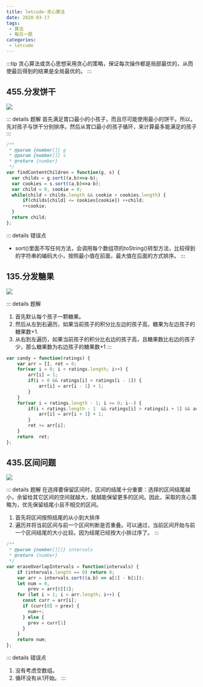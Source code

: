 ```yaml
---
title: letcode-贪心算法
date: 2020-03-17
tags:
 - 算法
 - 每日一题
categories: 
 - letcode
---
```


:::tip
贪心算法或贪心思想采用贪心的策略，保证每次操作都是局部最优的，从而使最后得到的结果是全局最优的。
:::

<!--more-->

## 455.分发饼干

![](https://yuji-1258185230.cos.ap-shanghai.myqcloud.com/blog/20210317155627.png)

::: details 题解
首先满足胃口最小的小孩子，而且尽可能使用最小的饼干。所以，先对孩子与饼干分别排序。然后从胃口最小的孩子循环，来计算最多能满足的孩子
:::

```js
/**
 * @param {number[]} g
 * @param {number[]} s
 * @return {number}
 */
var findContentChildren = function(g, s) {
  var childs = g.sort((a,b)=>a-b);
  var cookies = s.sort((a,b)=>a-b);
  var child = 0, cookie = 0;
  while(child < childs.length && cookie < cookies.length) {
      if(childs[child] <= cookies[cookie]) ++child;
      ++cookie;
  }
  return child;
};
```

::: details 错误点
+ sort()里面不写任何方法，会调用每个数组项的toString()转型方法，比较得到的字符串的编码大小，按照最小值在前面，最大值在后面的方式排序。
:::

## 135.分发糖果

![](https://yuji-1258185230.cos.ap-shanghai.myqcloud.com/blog/20210317163709.png)

::: details 题解
1. 首先默认每个孩子一颗糖果。
2. 然后从左到右遍历，如果当前孩子的积分比左边的孩子高，糖果为左边孩子的糖果数+1.
3. 从右到左遍历，如果当前孩子的积分比右边的孩子高，且糖果数比右边的孩子少，那么糖果数为右边孩子的糖果数+1
:::

```js
var candy = function(ratings) {
    var arr = [], ret = 0;
    for(var i = 0; i < ratings.length; i++) {
        arr[i] = 1;
        if(i > 0 && ratings[i] > ratings[i - 1]) {
            arr[i] = arr[i - 1] + 1;
        }
    }
    for(var i = ratings.length - 1; i >= 0; i--) {
        if(i < ratings.length - 1  && ratings[i] > ratings[i + 1] && arr[i] <= arr[i + 1]) {
            arr[i] = arr[i + 1] + 1;
        }
        ret += arr[i];
    }
    return  ret;
};
```

## 435.区间问题

![](https://yuji-1258185230.cos.ap-shanghai.myqcloud.com/blog/20210317170050.png)

::: details 题解
在选择要保留区间时，区间的结尾十分重要：选择的区间结尾越小，余留给其它区间的空间就越大，就越能保留更多的区间。因此，采取的贪心策略为，优先保留结尾小且不相交的区间。
1. 首先将区间按照结尾的从小到大排序
2. 遍历并将当前区间与前一个区间判断是否重叠。可以通过，当前区间开始与前一个区间结尾的大小比较。因为结尾已经按大小排过序了。
:::

```js
/**
 * @param {number[][]} intervals
 * @return {number}
 */
var eraseOverlapIntervals = function(intervals) {
    if (intervals.length == 0) return 0;
    var arr = intervals.sort((a,b) => a[1] - b[1]);
    let num = 0,
        prev = arr[0][1];
    for (let i = 1; i < arr.length; i++) {
      const curr = arr[i];
      if (curr[0] < prev) {
        num++;
      } else {
        prev = curr[1]
      }
    }
    return num;
};
```

::: details 错误点
1. 没有考虑空数组。
2. 循环没有从1开始。
:::

